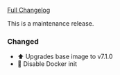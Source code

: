 [Full Changelog][changelog]

This is a maintenance release.

### Changed

- :arrow_up: Upgrades base image to v7.1.0
- :hammer: Disable Docker init

[changelog]: https://github.com/hassio-addons/addon-log-viewer/compare/v0.8.0...v0.8.1